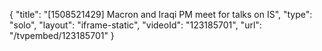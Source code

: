 {
    "title": "[1508521429] Macron and Iraqi PM meet for talks on IS",
    "type": "solo",
    "layout": "iframe-static",
    "videoId": "123185701",
    "url": "\/tvpembed\/123185701"
}